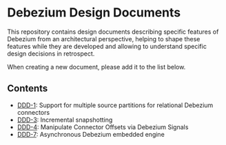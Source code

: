 # Debezium Design Documents

This repository contains design documents describing specific features of Debezium from an architectural perspective, helping to shape these features while they are developed and allowing to understand specific design decisions in retrospect.

When creating a new document, please add it to the list below.

## Contents

* [DDD-1](DDD-1.md): Support for multiple source partitions for relational Debezium connectors
* [DDD-3](DDD-3.md): Incremental snapshotting
* [DDD-4](DDD-4.md): Manipulate Connector Offsets via Debezium Signals
* [DDD-7](DDD-7.md): Asynchronous Debezium embedded engine
